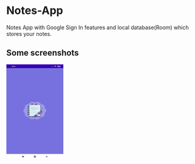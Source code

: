 # Notes-App

Notes App with Google Sign In features and local database(Room) which stores your notes.

## Some screenshots

<img src="Screenshots/1.jpeg" width="150" height="250"/>
